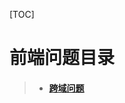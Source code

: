 [TOC]

# 前端问题目录
> - #### [跨域问题](https://github.com/yancongcong1/blog/tree/master/front-end-problems/跨域问题.md)